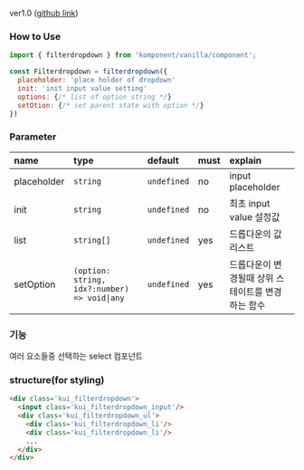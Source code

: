 ver1.0 ([github link](https://github.com/Komponent1/Komponent/tree/master/Vanilla/app/srcs/components/dropdown))

### How to Use

~~~javascript
import { filterdropdown } from 'komponent/vanilla/component';

const Filterdropdown = filterdropdown({
  placeholder: 'place holder of dropdown'
  init: 'init input value setting'
  options: {/* list of option string */}
  setOtion: {/* set parent state with option */}
})
~~~

### Parameter

|name|type|default|must|explain|
|:---|:---|:---|:---|:---|
|placeholder|`string`|`undefined`|no|input placeholder|
|init|`string`|`undefined`|no|최초 input value 설정값|
|list|`string[]`|`undefined`|yes|드롭다운의 값 리스트|
|setOption|`(option: string, idx?:number) => void\|any`|`undefined`|yes|드롭다운이 변경될때 상위 스테이트를 변경하는 함수|


### 기능
여러 요소들중 선택하는 select 컴포넌트

### structure(for styling)
```html
<div class='kui_filterdropdown'>
  <input class='kui_filterdropdown_input'/>
  <div class='kui_filterdropdown_ul'>
    <div class='kui_filterdropdown_li'/>
    <div class='kui_filterdropdown_li'/>
    ...
  </div>
</div>

```